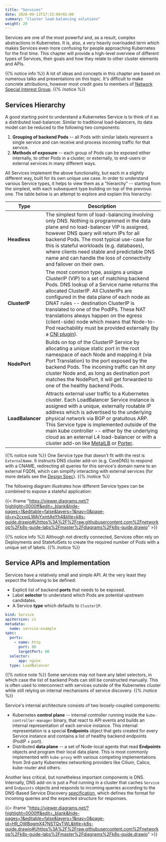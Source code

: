 ```yaml
---
title: "Services"
date: 2020-09-13T17:33:04+01:00
summary: "Cluster load-balancing solutions"
weight: 20
---
```


Services are one of the most powerful and, as a result, complex abstractions in Kubernetes. It is, also, a very heavily overloaded term which makes Services even more confusing for people approaching Kubernetes for the first time. This chapter will provide a high-level overview of different types of Services, their goals and how they relate to other cluster elements and APIs.

{{% notice info %}}
A lot of ideas and concepts in this chapter are based on numerous talks and presentations on this topic. It's difficult to make concrete attributions, however most credit goes to members of [Network Special Interest Group](https://github.com/kubernetes/community/tree/master/sig-network).
{{% /notice %}}

## Services Hierarchy

A good starting point to understand a Kubernetes Service is to think of it as a distributed load-balancer. Similar to traditional load-balancers, its data model can be reduced to the following two components:

1. **Grouping of backend Pods** -- all Pods with similar labels represent a single service and can receive and process incoming traffic for that service. 
2. **Methods of exposure** -- each group of Pods can be exposed either internally, to other Pods in a cluster, or externally, to end-users or external services in many different ways. 

All Services implement the above functionality, but each in a slightly different way, built for its own unique use case. In order to understand various Service types, it helps to view them as a "hierarchy" -- starting from the simplest, with each subsequent type building on top of the previous one. The table below is an attempt to explore and explain this hierarchy:

| Type      | Description | 
| ----------| ----------- |
| **Headless** | The simplest form of load-balancing involving only DNS. Nothing is programmed in the data plane and no load-balancer VIP is assigned, however DNS query will return IPs for all backend Pods. The most typical use-case for this is stateful workloads (e.g. databases), where clients need stable and predictable DNS name and can handle the loss of connectivity and failover on their own. |
| **ClusterIP** | The most common type, assigns a unique ClusterIP (VIP) to a set of matching backend Pods. DNS lookup of a Service name returns the allocated ClusterIP. All ClusterIPs are configured in the data plane of each node as DNAT rules -- destination ClusterIP is translated to one of the PodIPs. These NAT translations always happen on the egress (client-side) node which means that Node-to-Pod reachability must be provided externally (by a [CNI plugin](/cni)).  |
| **NodePort** | Builds on top of the ClusterIP Service by allocating a unique static port in the root namespace of each Node and mapping it (via Port Translation) to the port exposed by the backend Pods. The incoming traffic can hit _any_ cluster Node and, as long as destination port matches the NodePort, it will get forwarded to one of the healthy backend Pods. |
| **LoadBalancer** |  Attracts external user traffic to a Kubernetes cluster. Each LoadBalancer Service instance is assigned with a unique, externally routable IP address which is advertised to the underlying physical network via BGP or gratuitous ARP. This Service type is implemented outside of the main kube controller -- either by the underlying cloud as an external L4 load-balancer or with a cluster add-on like [MetalLB](https://github.com/metallb/metall.) or [Porter](https://github.com/kubesphere/porter). |

{{% notice note %}}
One Service type that doesn't fit with the rest is `ExternalName`. It instructs DNS cluster add-on (e.g. CoreDNS) to respond with a CNAME, redirecting all queries for this service's domain name to an external FQDN, which can simplify interacting with external services (for more details see the [Design Spec](https://github.com/kubernetes/community/blob/b3349d5b1354df814b67bbdee6890477f3c250cb/contributors/design-proposals/network/service-external-name.md#motivation)). 
{{% /notice %}}

The following diagram illustrates how different Service types can be combined to expose a stateful application:

{{< iframe "https://viewer.diagrams.net/?highlight=0000ff&edit=_blank&hide-pages=1&editable=false&layers=1&nav=0&page-id=xy2cxxoLWAjYxmtAeYh4&title=k8s-guide.drawio#Uhttps%3A%2F%2Fraw.githubusercontent.com%2Fnetworkop%2Fk8s-guide-labs%2Fmaster%2Fdiagrams%2Fk8s-guide.drawio" >}}


{{% notice info %}}
Although not directly connected, Services often rely on Deployments and StatefulSets to create the required number of Pods with a unique set of labels. 
{{% /notice %}}

## Service APIs and Implementation

Services have a relatively small and simple API. At the very least they expect the following to be defined:

* Explicit list of backend **ports** that needs to be exposed.
* Label **selector** to understand which Pods are potential upstream candidates. 
* A Service **type** which defaults to `ClusterIP`.

```yaml
kind: Service
apiVersion: v1
metadata:
  name: service-example
spec:
  ports:
    - name: http
      port: 80
      targetPort: 80
  selector:
      app: nginx
  type: LoadBalancer
```

{{% notice note %}}
Some services may not have any label selectors, in which case the list of backend Pods can still be constructed manually. This is often used to interconnect with services outside of the Kubernetes cluster while still relying on internal mechanisms of service discovery.
{{% /notice %}}

Service's internal architecture consists of two loosely-coupled components:

* Kubernetes **control plane** -- internal controller running inside the `kube-controller-manager` binary, that react to API events and builds an internal representation of each service instance. This internal representation is a special **Endpoints** object that gets created for every Service instance and contains a list of healthy backend endpoints (PodIP + port).
* Distributed **data plane** --  a set of Node-local agents that read **Endpoints** objects and program their local data plane. This is most commonly implemented with `kube-proxy` with various competing implementations from 3rd-party Kubernetes networking providers like Cilium, Calico, kube-router and others.

Another less critical, but nonetheless important components is DNS. Internally, DNS add-on is just a Pod running in a cluster that caches `Service` and `Endpoints` objects and responds to incoming queries according to the DNS-Based Service Discovery [specification](https://github.com/kubernetes/dns/blob/master/docs/specification.md), which defines the format for incoming queries and the expected structure for responses.

{{< iframe "https://viewer.diagrams.net/?highlight=0000ff&edit=_blank&hide-pages=1&editable=false&layers=1&nav=0&page-id=HR_OWBqgmX47NSTQvTWL&title=k8s-guide.drawio#Uhttps%3A%2F%2Fraw.githubusercontent.com%2Fnetworkop%2Fk8s-guide-labs%2Fmaster%2Fdiagrams%2Fk8s-guide.drawio" >}}


